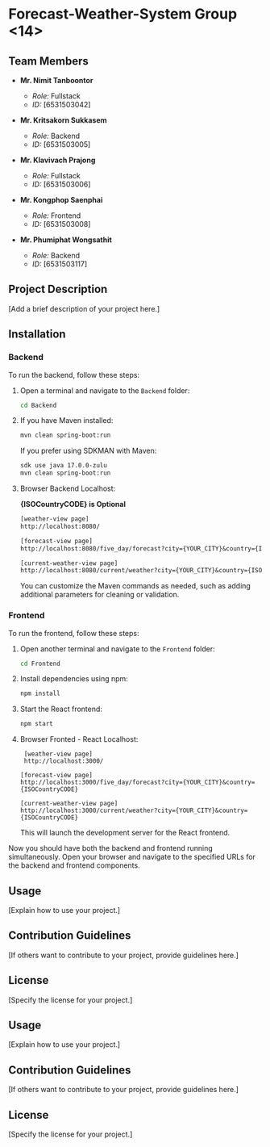 # Forecast-Weather-System Group <14>

## Team Members

- **Mr. Nimit Tanboontor**
  - *Role:* Fullstack
  - *ID:* [6531503042]
  
- **Mr. Kritsakorn Sukkasem**
  - *Role:* Backend
  - *ID:* [6531503005]
  
- **Mr. Klavivach Prajong**
  - *Role:* Fullstack
  - *ID:* [6531503006]
  
- **Mr. Kongphop Saenphai**
  - *Role:* Frontend
  - *ID:* [6531503008]
  
- **Mr. Phumiphat Wongsathit**
  - *Role:* Backend
  - *ID:* [6531503117]

## Project Description

[Add a brief description of your project here.]

## Installation

### Backend

To run the backend, follow these steps:

1. Open a terminal and navigate to the `Backend` folder:
    ```bash
    cd Backend
    ```

2. If you have Maven installed:
    ```bash
    mvn clean spring-boot:run
    ```

   If you prefer using SDKMAN with Maven:
    ```bash
    sdk use java 17.0.0-zulu
    mvn clean spring-boot:run
    ```
3. Browser Backend Localhost:

   **{ISOCountryCODE} is Optional**
   
    ```JSP
    [weather-view page]
    http://localhost:8080/
    ```

     ```JSP
    [forecast-view page]
    http://localhost:8080/five_day/forecast?city={YOUR_CITY}&country={ISOCountryCODE}
    ```

     ```JSP
    [current-weather-view page]
    http://localhost:8080/current/weather?city={YOUR_CITY}&country={ISOCountryCODE}
    ```

    

   You can customize the Maven commands as needed, such as adding additional parameters for cleaning or validation.

### Frontend

To run the frontend, follow these steps:

1. Open another terminal and navigate to the `Frontend` folder:
    ```bash
    cd Frontend
    ```

2. Install dependencies using npm:
    ```bash
    npm install
    ```

3. Start the React frontend:
    ```bash
    npm start
    ```

4. Browser Fronted - React Localhost:

   ```React
    [weather-view page]
    http://localhost:3000/
    ```

     ```React
    [forecast-view page]
    http://localhost:3000/five_day/forecast?city={YOUR_CITY}&country={ISOCountryCODE}
    ```

     ```React
    [current-weather-view page]
    http://localhost:3000/current/weather?city={YOUR_CITY}&country={ISOCountryCODE}
    ```

   This will launch the development server for the React frontend.

Now you should have both the backend and frontend running simultaneously. Open your browser and navigate to the specified URLs for the backend and frontend components.

## Usage

[Explain how to use your project.]

## Contribution Guidelines

[If others want to contribute to your project, provide guidelines here.]

## License

[Specify the license for your project.]


## Usage

[Explain how to use your project.]

## Contribution Guidelines

[If others want to contribute to your project, provide guidelines here.]

## License

[Specify the license for your project.]



